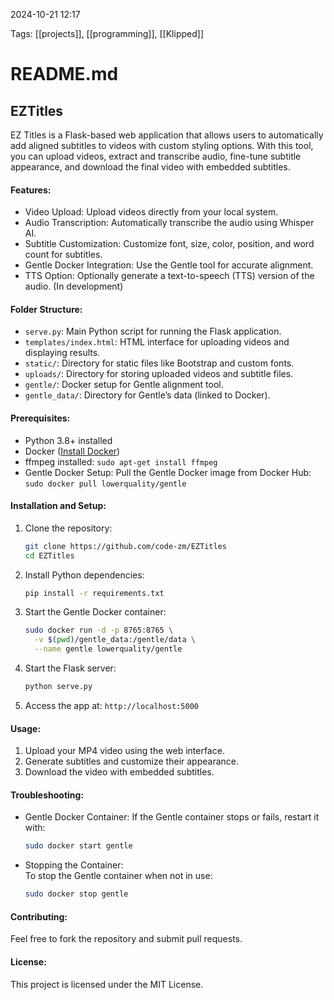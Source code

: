 2024-10-21 12:17

Tags: [[projects]], [[programming]], [[Klipped]]

# README.md

## EZTitles

EZ Titles is a Flask-based web application that allows users to automatically add aligned subtitles to videos with custom styling options. With this tool, you can upload videos, extract and transcribe audio, fine-tune subtitle appearance, and download the final video with embedded subtitles.

#### Features:
- Video Upload: Upload videos directly from your local system.
- Audio Transcription: Automatically transcribe the audio using Whisper AI.
- Subtitle Customization: Customize font, size, color, position, and word count for subtitles.
- Gentle Docker Integration: Use the Gentle tool for accurate alignment.
- TTS Option: Optionally generate a text-to-speech (TTS) version of the audio. (In development)

#### Folder Structure:
- `serve.py`: Main Python script for running the Flask application.
- `templates/index.html`: HTML interface for uploading videos and displaying results.
- `static/`: Directory for static files like Bootstrap and custom fonts.
- `uploads/`: Directory for storing uploaded videos and subtitle files.
- `gentle/`: Docker setup for Gentle alignment tool.
- `gentle_data/`: Directory for Gentle’s data (linked to Docker).
#### Prerequisites: 
- Python 3.8+ installed
- Docker ([Install Docker](https://docs.docker.com/get-docker/))
- ffmpeg installed: `sudo apt-get install ffmpeg`
- Gentle Docker Setup: Pull the Gentle Docker image from Docker Hub: 
`sudo docker pull lowerquality/gentle `

#### Installation and Setup:
  1. Clone the repository:
     ```bash
     git clone https://github.com/code-zm/EZTitles
     cd EZTitles
     ```
  2. Install Python dependencies:
     ```bash
     pip install -r requirements.txt
     ```
  3. Start the Gentle Docker container:
     ```bash
     sudo docker run -d -p 8765:8765 \
       -v $(pwd)/gentle_data:/gentle/data \
       --name gentle lowerquality/gentle
     ```
  4. Start the Flask server:
     ```bash
     python serve.py
     ```
  5. Access the app at: `http://localhost:5000`

#### Usage:
  1. Upload your MP4 video using the web interface.
  2. Generate subtitles and customize their appearance.
  3. Download the video with embedded subtitles.

#### Troubleshooting:
  - Gentle Docker Container: 
    If the Gentle container stops or fails, restart it with:
    ```bash
    sudo docker start gentle
    ```

  - Stopping the Container:  
    To stop the Gentle container when not in use:
    ```bash
    sudo docker stop gentle
    ```

#### Contributing:
  Feel free to fork the repository and submit pull requests.

#### License:
  This project is licensed under the MIT License.

